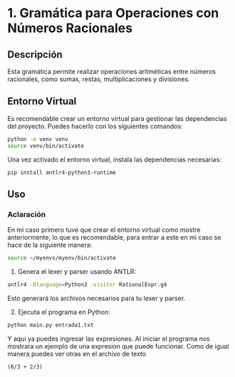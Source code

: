 # 1. Gramática para Operaciones con Números Racionales

## Descripción

Esta gramática permite realizar operaciones aritméticas entre números racionales, como sumas, restas, multiplicaciones y divisiones.


## Entorno Virtual

Es recomendable crear un entorno virtual para gestionar las dependencias del proyecto. Puedes hacerlo con los siguientes comandos:

```bash
python -m venv venv
source venv/bin/activate 
```

Una vez activado el entorno virtual, instala las dependencias necesarias:

```
pip install antlr4-python3-runtime
```

## Uso

### Aclaración

En mi caso primero tuve que crear el entorno virtual como mostre anteriormente, lo que es recomendable, para entrar a este en mi caso se hace de la siguiente manera:

```bash
source ~/myenvs/myenv/bin/activate
```

1. Genera el lexer y parser usando ANTLR:

```bash
antlr4 -Dlanguage=Python3 -visitor RationalExpr.g4
```
Esto generará los archivos necesarios para tu lexer y parser.

2. Ejecuta el programa en Python:


```bash
python main.py entrada1.txt
```

Y aqui ya puedes ingresar las expresiones. Al iniciar el programa nos mostrara un ejemplo de una expresion que puede funcionar. Como de igual manera puedes ver otras en el archivo de texto

```
(6/3 + 2/3)
```

